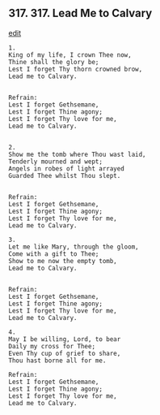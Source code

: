 
## 317.  317. Lead Me to Calvary
[edit](https://docs.google.com/document/d/19YkqBydQsWBSnLeF_nfYy7hQQVZYp3iz/edit?mode=html)






    1.
    King of my life, I crown Thee now,
    Thine shall the glory be;
    Lest I forget Thy thorn crowned brow,
    Lead me to Calvary.


    Refrain:
    Lest I forget Gethsemane,
    Lest I forget Thine agony;
    Lest I forget Thy love for me,
    Lead me to Calvary.


    2.
    Show me the tomb where Thou wast laid,
    Tenderly mourned and wept;
    Angels in robes of light arrayed
    Guarded Thee whilst Thou slept.


    Refrain:
    Lest I forget Gethsemane,
    Lest I forget Thine agony;
    Lest I forget Thy love for me,
    Lead me to Calvary.

    3.
    Let me like Mary, through the gloom,
    Come with a gift to Thee;
    Show to me now the empty tomb,
    Lead me to Calvary.


    Refrain:
    Lest I forget Gethsemane,
    Lest I forget Thine agony;
    Lest I forget Thy love for me,
    Lead me to Calvary.

    4.
    May I be willing, Lord, to bear
    Daily my cross for Thee;
    Even Thy cup of grief to share,
    Thou hast borne all for me.

    Refrain:
    Lest I forget Gethsemane,
    Lest I forget Thine agony;
    Lest I forget Thy love for me,
    Lead me to Calvary.

